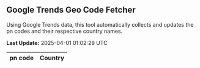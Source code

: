
## Google Trends Geo Code Fetcher

Using Google Trends data, this tool automatically collects and updates the pn codes and their respective country names.

**Last Update:** 2025-04-01 01:02:29 UTC

| pn code | Country |
|---------|---------|
